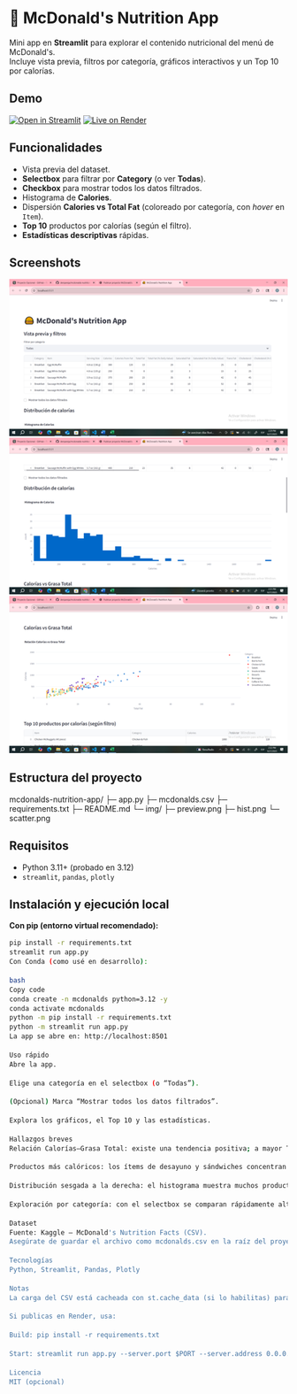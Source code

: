 # 🍔 McDonald's Nutrition App

Mini app en **Streamlit** para explorar el contenido nutricional del menú de McDonald's.  
Incluye vista previa, filtros por categoría, gráficos interactivos y un Top 10 por calorías.

## Demo
[![Open in Streamlit](https://static.streamlit.io/badges/streamlit_badge_black_white.svg)](https://mcdonalds-nutrition-app-kfinqpuhjex2wsve4icnug.streamlit.app/)
[![Live on Render](https://img.shields.io/badge/Live-Render-46E3B7?logo=render&logoColor=white)](https://mcdonalds-nutrition-app.onrender.com/)

## Funcionalidades
- Vista previa del dataset.
- **Selectbox** para filtrar por **Category** (o ver **Todas**).
- **Checkbox** para mostrar todos los datos filtrados.
- Histograma de **Calories**.
- Dispersión **Calories vs Total Fat** (coloreado por categoría, con *hover* en `Item`).
- **Top 10** productos por calorías (según el filtro).
- **Estadísticas descriptivas** rápidas.

## Screenshots
![Vista previa y filtros](img/img.preview.png)
![Histograma de calorías](img/img.hist.png)
![Calorías vs Grasa Total](img/img.scatter.png)

## Estructura del proyecto
mcdonalds-nutrition-app/
├─ app.py
├─ mcdonalds.csv
├─ requirements.txt
├─ README.md
└─ img/
├─ preview.png
├─ hist.png
└─ scatter.png

## Requisitos
- Python 3.11+ (probado en 3.12)
- `streamlit`, `pandas`, `plotly`

## Instalación y ejecución local

**Con pip (entorno virtual recomendado):**
```bash
pip install -r requirements.txt
streamlit run app.py
Con Conda (como usé en desarrollo):

bash
Copy code
conda create -n mcdonalds python=3.12 -y
conda activate mcdonalds
python -m pip install -r requirements.txt
python -m streamlit run app.py
La app se abre en: http://localhost:8501

Uso rápido
Abre la app.

Elige una categoría en el selectbox (o “Todas”).

(Opcional) Marca “Mostrar todos los datos filtrados”.

Explora los gráficos, el Top 10 y las estadísticas.

Hallazgos breves
Relación Calorías–Grasa Total: existe una tendencia positiva; a mayor Total Fat, mayores Calories (se aprecia en el gráfico de dispersión).

Productos más calóricos: los ítems de desayuno y sándwiches concentran los valores superiores de calorías; en contraste, ensaladas y bebidas sin azúcar tienden a estar en el rango bajo–medio.

Distribución sesgada a la derecha: el histograma muestra muchos productos en rangos bajos/medios de calorías y pocos muy altos (cola derecha).

Exploración por categoría: con el selectbox se comparan rápidamente alternativas “ligeras” dentro de cada grupo.

Dataset
Fuente: Kaggle — McDonald's Nutrition Facts (CSV).
Asegúrate de guardar el archivo como mcdonalds.csv en la raíz del proyecto.

Tecnologías
Python, Streamlit, Pandas, Plotly

Notas
La carga del CSV está cacheada con st.cache_data (si lo habilitas) para mejorar rendimiento.

Si publicas en Render, usa:

Build: pip install -r requirements.txt

Start: streamlit run app.py --server.port $PORT --server.address 0.0.0.0

Licencia
MIT (opcional)












